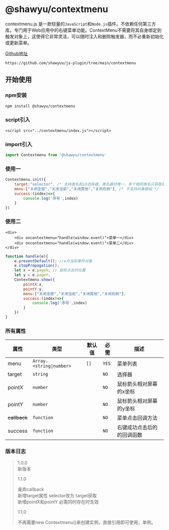 # @shawyu/contextmenu

contextmenu.js 是一款轻量的`JavaScript`和`Node.js`插件。不依赖任何第三方库。专门用于Web应用中的右键菜单功能。ContextMenu不需要将其自身绑定到触发对象上，这使得它非常灵活，可以随时注入和删除触发器，而不必重新初始化或更新菜单。

[Github地址](https://github.com/shawyuu/js-plugin/tree/main/contextmenu)

```
https://github.com/shawyuu/js-plugin/tree/main/contextmenu
```

## 开始使用

### npm安装

```sh
npm install @shawyu/contextmenu
```

### script引入

```
<script src="../contextmenu/index.js"></script>
```

### import引入

```js
import Contextmenu from '@shawyu/contextmenu'
```

### 使用一

```js
Contextmenu.init({
    target:"selector", /* 支持类名和id选择器，类名最好唯一，多个相同类名只获取第一个，在init方法中为必填参数 */
	menu:["关闭全部","关闭当前","关闭其他","关闭右侧"], /* 不支持对象数组 */
	success:(index)=>{
		console.log('序号',index)
	}
})
```

### 使用二
```vue
<div>
    <div oncontextmenu="handle(window.event)">菜单一</div>
    <div oncontextmenu="handle(window.event)">菜单二</div>
</div>
```
```js
function handle(e){
    e.preventDefault(); //e为当前事件对象
    e.stopPropagation();
    let x = e.pageX; // 鼠标点击的位置
    let y = e.pageY;
    Contextmenu.show({
        pointX:x,
        pointY:y,
        menu:["关闭全部","关闭当前","关闭其他","关闭右侧"],
        success:(index)=>{
            console.log('序号',index)
        }
    })
}
```

### 所有属性

| 属性           | 类型                       | 默认值  | 必需    | 描述            |
|--------------|--------------------------|------|-------|---------------|
| menu         | `Array.<string\|number>` | `[]` | `YES` | 菜单列表          |
| target       | `string`                 |      | `NO`  | 选择器           |
| pointX       | `number`                 |      | `NO`  | 鼠标箭头相对屏幕的x坐标  |
| pointY       | `number`                 |      | `NO`  | 鼠标箭头相对屏幕的y坐标  |
| ~~callback~~ | `function`               |      | `NO`  | 菜单点击回调方法      |
| success      | `function`               |      | `NO`  | 右键成功点击后的的回调函数 |

### 版本日志

>
> 1.0.0  
>   新版本
> 
> 1.1.0  
>     
>   废弃callback\
>   新增target属性  selector改为 target获取\
>   新增pointX和pointY 必需同时存在时生效
>
> 1.1.0  
>     
>   不再需要new Contextmenu()来创建实例，直接引用即可使用，单例。
>

